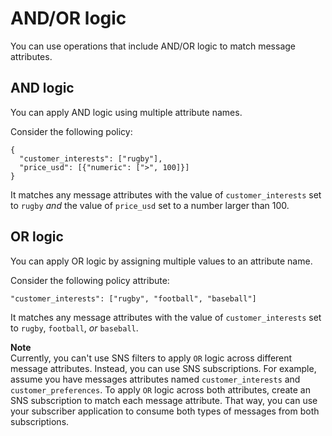 # AND/OR logic<a name="and-or-logic"></a>

You can use operations that include AND/OR logic to match message attributes\.

## AND logic<a name="and-logic"></a>

You can apply AND logic using multiple attribute names\.

Consider the following policy:

```
{
  "customer_interests": ["rugby"],
  "price_usd": [{"numeric": [">", 100]}]
}
```

It matches any message attributes with the value of `customer_interests` set to `rugby` *and* the value of `price_usd` set to a number larger than 100\.

## OR logic<a name="or-logic"></a>

You can apply OR logic by assigning multiple values to an attribute name\.

Consider the following policy attribute:

```
"customer_interests": ["rugby", "football", "baseball"]
```

It matches any message attributes with the value of `customer_interests` set to `rugby`, `football`, *or* `baseball`\.

**Note**  
Currently, you can't use SNS filters to apply `OR` logic across different message attributes\. Instead, you can use SNS subscriptions\. For example, assume you have messages attributes named `customer_interests` and `customer_preferences`\. To apply `OR` logic across both attributes, create an SNS subscription to match each message attribute\. That way, you can use your subscriber application to consume both types of messages from both subscriptions\. 